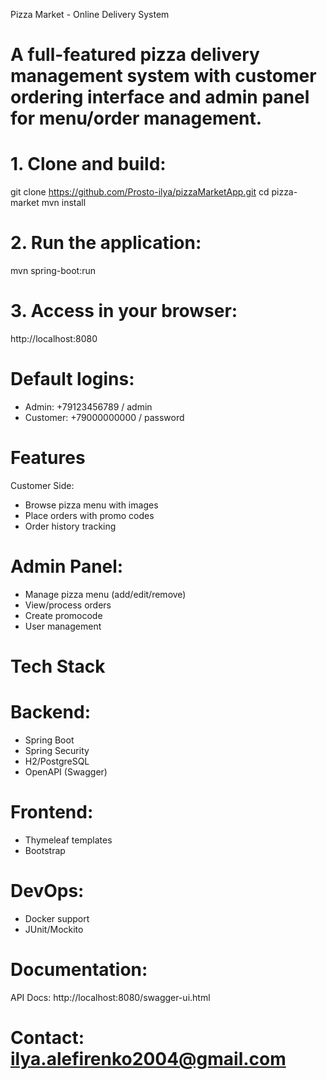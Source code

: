 Pizza Market - Online Delivery System  

# A full-featured pizza delivery management system with customer ordering interface and admin panel for menu/order management.

# 1. Clone and build:
git clone https://github.com/Prosto-ilya/pizzaMarketApp.git
cd pizza-market
mvn install

# 2. Run the application:
mvn spring-boot:run

# 3. Access in your browser:
http://localhost:8080

# Default logins:
- Admin: +79123456789 / admin
- Customer: +79000000000 / password

# Features
Customer Side:
- Browse pizza menu with images
- Place orders with promo codes
- Order history tracking

# Admin Panel:
- Manage pizza menu (add/edit/remove)
- View/process orders
- Create promocode
- User management

# Tech Stack

# Backend:
- Spring Boot 
- Spring Security
- H2/PostgreSQL
- OpenAPI (Swagger)

# Frontend:
- Thymeleaf templates
- Bootstrap

# DevOps:
- Docker support
- JUnit/Mockito 

# Documentation:
API Docs: http://localhost:8080/swagger-ui.html  

# Contact: ilya.alefirenko2004@gmail.com
